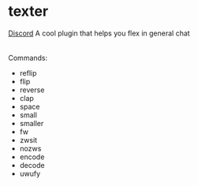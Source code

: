 # texter

[Discord](https://discord.gg/KkMKCchJb8)
A cool plugin that helps you flex in general chat

######

Commands:

- reflip
- flip
- reverse
- clap
- space
- small
- smaller
- fw
- zwsit
- nozws
- encode
- decode
- uwufy
